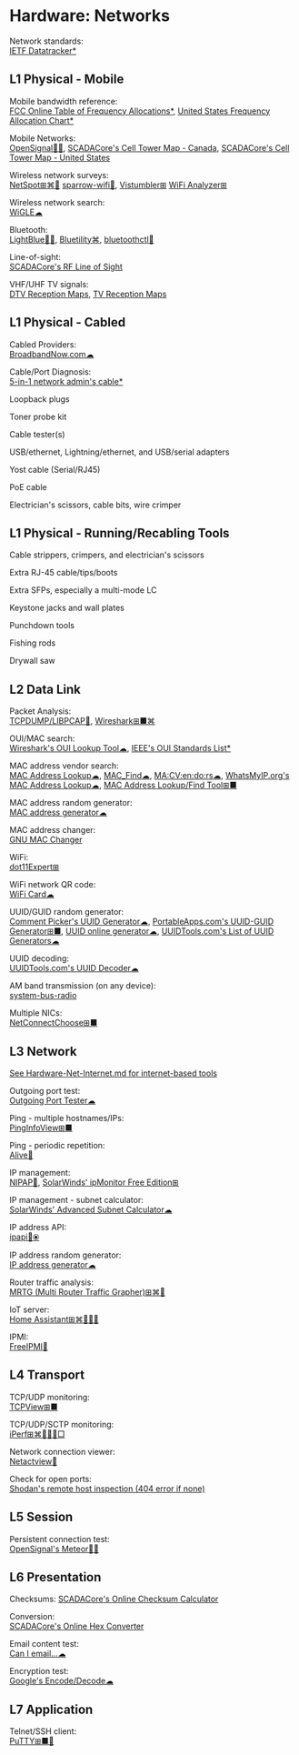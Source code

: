 # Hardware: Networks

Network standards:  
[IETF Datatracker*](https://datatracker.ietf.org/)

## L1 Physical - Mobile

Mobile bandwidth reference:  
[FCC Online Table of Frequency Allocations*](https://transition.fcc.gov/oet/spectrum/table/fcctable.pdf),
[United States Frequency Allocation Chart*](https://www.ntia.doc.gov/page/2011/united-states-frequency-allocation-chart)

Mobile Networks:  
[OpenSignal🍎🤖](https://www.opensignal.com/apps),
[SCADACore's Cell Tower Map - Canada](https://www.scadacore.com/tools/rf-path/cell-tower-map-canada/),
[SCADACore's Cell Tower Map - United States](https://www.scadacore.com/tools/rf-path/cell-tower-map-united-states/)

Wireless network surveys:  
[NetSpot⊞⌘🤖](https://www.netspotapp.com/)
[sparrow-wifi🐧](https://github.com/ghostop14/sparrow-wifi),
[Vistumbler⊞](https://www.vistumbler.net/)
[WiFi Analyzer⊞](https://www.microsoft.com/en-us/p/wifi-analyzer/9nblggh33n0n)

Wireless network search:  
[WiGLE☁](https://wigle.net/)

Bluetooth:  
[LightBlue🍎🤖](https://punchthrough.com/lightblue/),
[Bluetility⌘](https://github.com/jnross/Bluetility),
[bluetoothctl🐧](https://openbase.com/js/bluetoothctl/documentation)

Line-of-sight:  
[SCADACore's RF Line of Sight](https://www.scadacore.com/tools/rf-path/rf-line-of-sight/)

VHF/UHF TV signals:  
[DTV Reception Maps](https://www.fcc.gov/media/engineering/dtvmaps),
[TV Reception Maps](http://www.receptionmaps.com/)

## L1 Physical - Cabled

Cabled Providers:  
[BroadbandNow.com☁](https://broadbandnow.com/)

Cable/Port Diagnosis:  
[5-in-1 network admin's cable*](http://www.ossmann.com/5-in-1.html)

Loopback plugs

Toner probe kit

Cable tester(s)

USB/ethernet, Lightning/ethernet, and USB/serial adapters

Yost cable (Serial/RJ45)

PoE cable

Electrician's scissors, cable bits, wire crimper

## L1 Physical - Running/Recabling Tools

Cable strippers, crimpers, and electrician's scissors

Extra RJ-45 cable/tips/boots

Extra SFPs, especially a multi-mode LC

Keystone jacks and wall plates

Punchdown tools

Fishing rods

Drywall saw

## L2 Data Link

Packet Analysis:  
[TCPDUMP/LIBPCAP🐧](https://www.tcpdump.org/),
[Wireshark⊞■⌘](https://www.wireshark.org/)

OUI/MAC search:  
[Wireshark's OUI Lookup Tool☁](https://www.wireshark.org/tools/oui-lookup.html),
[IEEE's OUI Standards List*](http://standards-oui.ieee.org/oui/oui.txt)

MAC address vendor search:  
[MAC Address Lookup☁](https://www.macvendorlookup.com/),
[MAC_Find☁](http://coffer.com/mac_find/),
[MA:CV:en:do:rs☁](https://macvendors.com/),
[WhatsMyIP.org's MAC Address Lookup☁](https://www.whatsmyip.org/mac-address-lookup/),
[MAC Address Lookup/Find Tool⊞■](https://www.nirsoft.net/utils/mac_address_lookup_find.html)

MAC address random generator:  
[MAC address generator☁](https://commentpicker.com/mac-address-generator.php)

MAC address changer:  
[GNU MAC Changer](https://github.com/alobbs/macchanger)

WiFi:  
[dot11Expert⊞](https://kcsoftwares.com/?dot11expert)

WiFi network QR code:  
[WiFi Card☁](https://wificard.io/)

UUID/GUID random generator:  
[Comment Picker's UUID Generator☁](https://commentpicker.com/uuid-generator.php),
[PortableApps.com's UUID-GUID Generator⊞■](https://portableapps.com/apps/utilities/uuid-guid_generator_portable),
[UUID online generator☁](https://xorbin.com/tools/uuid-online-generator),
[UUIDTools.com's List of UUID Generators☁](https://www.uuidtools.com/generate)

UUID decoding:  
[UUIDTools.com's UUID Decoder☁](https://www.uuidtools.com/decode)

AM band transmission (on any device):  
[system-bus-radio](https://github.com/fulldecent/system-bus-radio)

Multiple NICs:  
[NetConnectChoose⊞■](https://www.nirsoft.net/utils/net_connect_choose.html)

## L3 Network

[See Hardware-Net-Internet.md for internet-based tools](https://github.com/Phileosopher/toolbox/blob/master/Hardware-Net-Internet.md)

Outgoing port test:  
[Outgoing Port Tester☁](http://52.47.209.216/)

Ping - multiple hostnames/IPs:  
[PingInfoView⊞■](https://www.nirsoft.net/utils/multiple_ping_tool.html)

Ping - periodic repetition:  
[Alive🐧](https://www.gnu.org/software/alive/)

IP management:  
[NIPAP🐧](https://spritelink.github.io/NIPAP/),
[SolarWinds' ipMonitor Free Edition⊞](https://www.solarwinds.com/free-tools/ipmonitor-free)

IP management - subnet calculator:  
[SolarWinds' Advanced Subnet Calculator☁](https://www.solarwinds.com/free-tools/advanced-subnet-calculator)

IP address API:  
[ipapi🔌⦿](https://ipapi.com/)

IP address random generator:  
[IP address generator☁](https://commentpicker.com/ip-address-generator.php)

Router traffic analysis:  
[MRTG (Multi Router Traffic Grapher)⊞⌘🐧](https://oss.oetiker.ch/mrtg/)

IoT server:  
[Home Assistant⊞⌘🐧🍎🤖](https://www.home-assistant.io/)

IPMI:  
[FreeIPMI🐧](https://www.gnu.org/software/freeipmi/)

## L4 Transport

TCP/UDP monitoring:  
[TCPView⊞■](https://docs.microsoft.com/en-us/sysinternals/downloads/tcpview)

TCP/UDP/SCTP monitoring:  
[iPerf⊞⌘🐧🍎🤖□](https://iperf.fr/)

Network connection viewer:  
[Netactview🐧](http://netactview.sourceforge.net/)

Check for open ports:  
[Shodan's remote host inspection (404 error if none)](https://beta.shodan.io/host/$YOUR_REMOTE_ADDR)

## L5 Session

Persistent connection test:  
[OpenSignal's Meteor🍎🤖](https://www.opensignal.com/apps)

## L6 Presentation

Checksums:
[SCADACore's Online Checksum Calculator](https://www.scadacore.com/tools/programming-calculators/online-checksum-calculator)

Conversion:  
[SCADACore's Online Hex Converter](https://www.scadacore.com/tools/programming-calculators/online-hex-converter/)

Email content test:  
[Can I email...☁](https://www.caniemail.com/)

Encryption test:  
[Google's Encode/Decode☁](https://toolbox.googleapps.com/apps/encode_decode/)

## L7 Application

Telnet/SSH client:  
[PuTTY⊞■🐧](https://putty.org/)
